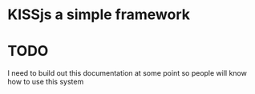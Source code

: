 # KISSjs a simple framework

# TODO
I need to build out this documentation at some point so people will know how to use this system